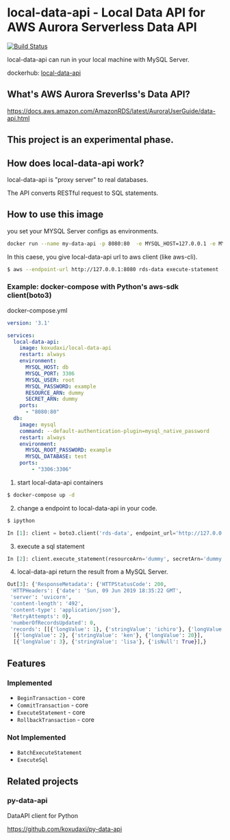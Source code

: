 # local-data-api - Local Data API for AWS Aurora Serverless Data API
[![Build Status](https://travis-ci.org/koxudaxi/local-data-api.svg?branch=master)](https://travis-ci.org/koxudaxi/local-data-api)

local-data-api can run in your local machine with MySQL Server.

dockerhub: [local-data-api](https://hub.docker.com/r/koxudaxi/local-data-api)

## What's AWS Aurora Sreverlss's Data API?
https://docs.aws.amazon.com/AmazonRDS/latest/AuroraUserGuide/data-api.html

## This project is an experimental phase.

## How does local-data-api work?
local-data-api is "proxy server" to real databases.

The API converts RESTful request to SQL statements.

## How to use this image
you set your MYSQL Server configs as environments.

```bash
docker run --name my-data-api -p 8080:80  -e MYSQL_HOST=127.0.0.1 -e MYSQL_PORT=3306 -e MYSQL_USER=root -e MYSQL_PASSWORD=example -e RESOURCE_ARN=dummy -e SECRET_ARN=dummy  koxudaxi/local-data-api
```
In this caese, you give local-data-api url to aws client (like aws-cli).

```bash
$ aws --endpoint-url http://127.0.0.1:8080 rds-data execute-statement --resource-arn "dummy" --sql "show databases"  --secret-arn "dummy" --database 'test'
```

### Example: docker-compose with Python's aws-sdk client(boto3) 
docker-compose.yml
```yaml
version: '3.1'

services:
  local-data-api:
    image: koxudaxi/local-data-api
    restart: always
    environment:
      MYSQL_HOST: db
      MYSQL_PORT: 3306
      MYSQL_USER: root
      MYSQL_PASSWORD: example
      RESOURCE_ARN: dummy
      SECRET_ARN: dummy
    ports:
      - "8080:80"
  db:
    image: mysql
    command: --default-authentication-plugin=mysql_native_password
    restart: always
    environment:
      MYSQL_ROOT_PASSWORD: example
      MYSQL_DATABASE: test
    ports:
        - "3306:3306"
```

1. start local-data-api containers
```bash
$ docker-compose up -d
```

2. change a endpoint to local-data-api in your code. 
```bash
$ ipython
```
```python
In [1]: client = boto3.client('rds-data', endpoint_url='http://127.0.0.1:8080', aws_access_key_id='aaa',  aws_secret_access_key='bbb') 
```

3. execute a sql statement
```python
In [2]: client.execute_statement(resourceArn='dummy', secretArn='dummy', sql='select * from users', database='test')
```

4. local-data-api return the result from a MySQL Server.
```python
Out[3]: {'ResponseMetadata': {'HTTPStatusCode': 200,
 'HTTPHeaders': {'date': 'Sun, 09 Jun 2019 18:35:22 GMT',
 'server': 'uvicorn',
 'content-length': '492',
 'content-type': 'application/json'},
 'RetryAttempts': 0},
 'numberOfRecordsUpdated': 0,
 'records': [[{'longValue': 1}, {'stringValue': 'ichiro'}, {'longValue': 17}],
  [{'longValue': 2}, {'stringValue': 'ken'}, {'longValue': 20}],
  [{'longValue': 3}, {'stringValue': 'lisa'}, {'isNull': True}],}
```

## Features
### Implemented
- `BeginTransaction`  - core  
- `CommitTransaction` - core 
- `ExecuteStatement` - core 
- `RollbackTransaction` - core


### Not Implemented
- `BatchExecuteStatement`
- `ExecuteSql`

## Related projects
### py-data-api

DataAPI client for Python

https://github.com/koxudaxi/py-data-api
